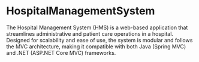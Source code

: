 # HospitalManagementSystem
The Hospital Management System (HMS) is a web-based application that streamlines administrative and patient care operations in a hospital. Designed for scalability and ease of use, the system is modular and follows the MVC architecture, making it compatible with both Java (Spring MVC) and .NET (ASP.NET Core MVC) frameworks.
